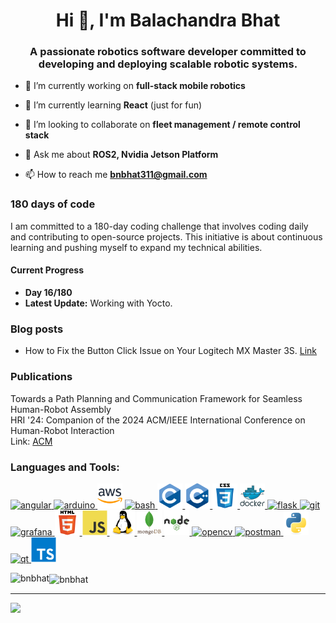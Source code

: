<h1 align="center">Hi 👋, I'm Balachandra Bhat</h1>
<h3 align="center">A passionate robotics software developer committed to developing and deploying scalable robotic systems.</h3>

<!-- <img src="https://visitcount.itsvg.in/api?id=bnbhat&icon=0&color=0" alt="Visit Count" /> -->

<!-- <p align="left"> <img src="https://komarev.com/ghpvc/?username=bnbhat&label=Profile%20views&color=0e75b6&style=flat" alt="bnbhat" /> </p> -->

<!-- <p align="left"> <a href="https://github.com/ryo-ma/github-profile-trophy"><img src="https://github-profile-trophy.vercel.app/?username=bnbhat" alt="bnbhat" /></a> </p> -->

- 🔭 I’m currently working on **full-stack mobile robotics**

- 🌱 I’m currently learning **React** (just for fun)

- 👯 I’m looking to collaborate on **fleet management / remote control stack**

- 💬 Ask me about **ROS2, Nvidia Jetson Platform**

- 📫 How to reach me **bnbhat311@gmail.com**

### 180 days of code
I am committed to a 180-day coding challenge that involves coding daily and contributing to open-source projects. This initiative is about continuous learning and pushing myself to expand my technical abilities.
#### Current Progress
- **Day 16/180**
- **Latest Update:** Working with Yocto.

### Blog posts
<!-- BLOG-POST-LIST:START -->
- How to Fix the Button Click Issue on Your Logitech MX Master 3S. [Link](https://medium.com/@bnbhat/how-to-fix-the-button-click-issue-on-your-logitech-mx-master-3s-df68228047b9)
<!-- BLOG-POST-LIST:END -->

### Publications
Towards a Path Planning and Communication Framework for Seamless Human-Robot Assembly  
HRI '24: Companion of the 2024 ACM/IEEE International Conference on Human-Robot Interaction   
Link: [ACM](https://dl.acm.org/doi/10.1145/3610978.3640732)  


<h3 align="left">Languages and Tools:</h3>
<p align="left"> <a href="https://angular.io" target="_blank" rel="noreferrer"> <img src="https://angular.io/assets/images/logos/angular/angular.svg" alt="angular" width="40" height="40"/> </a> <a href="https://www.arduino.cc/" target="_blank" rel="noreferrer"> <img src="https://cdn.worldvectorlogo.com/logos/arduino-1.svg" alt="arduino" width="40" height="40"/> </a> <a href="https://aws.amazon.com" target="_blank" rel="noreferrer"> <img src="https://raw.githubusercontent.com/devicons/devicon/master/icons/amazonwebservices/amazonwebservices-original-wordmark.svg" alt="aws" width="40" height="40"/> </a> <a href="https://www.gnu.org/software/bash/" target="_blank" rel="noreferrer"> <img src="https://www.vectorlogo.zone/logos/gnu_bash/gnu_bash-icon.svg" alt="bash" width="40" height="40"/> </a> <a href="https://www.cprogramming.com/" target="_blank" rel="noreferrer"> <img src="https://raw.githubusercontent.com/devicons/devicon/master/icons/c/c-original.svg" alt="c" width="40" height="40"/> </a> <a href="https://www.w3schools.com/cpp/" target="_blank" rel="noreferrer"> <img src="https://raw.githubusercontent.com/devicons/devicon/master/icons/cplusplus/cplusplus-original.svg" alt="cplusplus" width="40" height="40"/> </a> <a href="https://www.w3schools.com/css/" target="_blank" rel="noreferrer"> <img src="https://raw.githubusercontent.com/devicons/devicon/master/icons/css3/css3-original-wordmark.svg" alt="css3" width="40" height="40"/> </a> <a href="https://www.docker.com/" target="_blank" rel="noreferrer"> <img src="https://raw.githubusercontent.com/devicons/devicon/master/icons/docker/docker-original-wordmark.svg" alt="docker" width="40" height="40"/> </a> <a href="https://flask.palletsprojects.com/" target="_blank" rel="noreferrer"> <img src="https://www.vectorlogo.zone/logos/pocoo_flask/pocoo_flask-icon.svg" alt="flask" width="40" height="40"/> </a> <a href="https://git-scm.com/" target="_blank" rel="noreferrer"> <img src="https://www.vectorlogo.zone/logos/git-scm/git-scm-icon.svg" alt="git" width="40" height="40"/> </a> <a href="https://grafana.com" target="_blank" rel="noreferrer"> <img src="https://www.vectorlogo.zone/logos/grafana/grafana-icon.svg" alt="grafana" width="40" height="40"/> </a> <a href="https://www.w3.org/html/" target="_blank" rel="noreferrer"> <img src="https://raw.githubusercontent.com/devicons/devicon/master/icons/html5/html5-original-wordmark.svg" alt="html5" width="40" height="40"/> </a> <a href="https://developer.mozilla.org/en-US/docs/Web/JavaScript" target="_blank" rel="noreferrer"> <img src="https://raw.githubusercontent.com/devicons/devicon/master/icons/javascript/javascript-original.svg" alt="javascript" width="40" height="40"/> </a> <a href="https://www.linux.org/" target="_blank" rel="noreferrer"> <img src="https://raw.githubusercontent.com/devicons/devicon/master/icons/linux/linux-original.svg" alt="linux" width="40" height="40"/> </a> <a href="https://www.mongodb.com/" target="_blank" rel="noreferrer"> <img src="https://raw.githubusercontent.com/devicons/devicon/master/icons/mongodb/mongodb-original-wordmark.svg" alt="mongodb" width="40" height="40"/> </a> <a href="https://nodejs.org" target="_blank" rel="noreferrer"> <img src="https://raw.githubusercontent.com/devicons/devicon/master/icons/nodejs/nodejs-original-wordmark.svg" alt="nodejs" width="40" height="40"/> </a> <a href="https://opencv.org/" target="_blank" rel="noreferrer"> <img src="https://www.vectorlogo.zone/logos/opencv/opencv-icon.svg" alt="opencv" width="40" height="40"/> </a> <a href="https://postman.com" target="_blank" rel="noreferrer"> <img src="https://www.vectorlogo.zone/logos/getpostman/getpostman-icon.svg" alt="postman" width="40" height="40"/> </a> <a href="https://www.python.org" target="_blank" rel="noreferrer"> <img src="https://raw.githubusercontent.com/devicons/devicon/master/icons/python/python-original.svg" alt="python" width="40" height="40"/> </a> <a href="https://www.qt.io/" target="_blank" rel="noreferrer"> <img src="https://upload.wikimedia.org/wikipedia/commons/0/0b/Qt_logo_2016.svg" alt="qt" width="40" height="40"/> </a> <a href="https://www.typescriptlang.org/" target="_blank" rel="noreferrer"> <img src="https://raw.githubusercontent.com/devicons/devicon/master/icons/typescript/typescript-original.svg" alt="typescript" width="40" height="40"/> </a> </p>

<p><img align="left" src="https://github-readme-stats.vercel.app/api/top-langs?username=bnbhat&show_icons=true&locale=en&layout=compact" alt="bnbhat" /></p>

<!-- <p>&nbsp;<img align="center" src="https://github-readme-stats.vercel.app/api?username=bnbhat&show_icons=true&locale=en" alt="bnbhat" /></p> -->

<p><img align="center" src="https://github-readme-streak-stats.herokuapp.com/?user=bnbhat&" alt="bnbhat" /></p>

---
[![](https://visitcount.itsvg.in/api?id=bnbhat&icon=0&color=0)](https://visitcount.itsvg.in)

